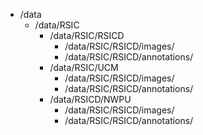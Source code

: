- /data
  - /data/RSIC
    - /data/RSIC/RSICD 
      - /data/RSIC/RSICD/images/
      - /data/RSIC/RSICD/annotations/
    - /data/RSIC/UCM
      - /data/RSIC/RSICD/images/
      - /data/RSIC/RSICD/annotations/
    - /data/RSICD/NWPU
      - /data/RSIC/RSICD/images/
      - /data/RSIC/RSICD/annotations/